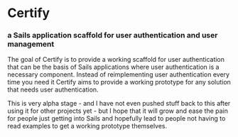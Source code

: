 # Certify
### a Sails application scaffold for user authentication and user management
The goal of Certify is to provide a working scaffold for user authentication that
can be the basis of Sails applications where user authentication is a necessary component.
Instead of reimplementing user authentication every time you need it Certify aims to 
provide a working prototype for any solution that needs user authentication.

This is very alpha stage - and I have not even pushed stuff back to this after using it
for other projects yet - but I hope that it will grow and ease the pain for people just
getting into Sails and hopefully lead to people not having to read examples to get a working
prototype themselves.
